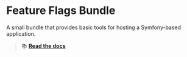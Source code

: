 Feature Flags Bundle
====================

A small bundle that provides basic tools for hosting a Symfony-based application.

> 📚 [**Read the docs**](https://21torr-docs.pages.dev/docs/php/symfony/feature-flags/)
